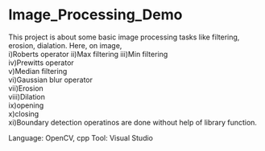 # Image_Processing_Demo
This project is about some basic image processing tasks like filtering, erosion, dialation. Here, on image,  
i)Roberts operator 
ii)Max filtering 
iii)Min filtering  
iv)Prewitts operator  
v)Median filtering   
vi)Gaussian blur operator  
vii)Erosion  
viii)Dilation  
ix)opening  
x)closing  
xi)Boundary detection operatinos are done without help of library function.

Language: OpenCV, cpp
Tool: Visual Studio
